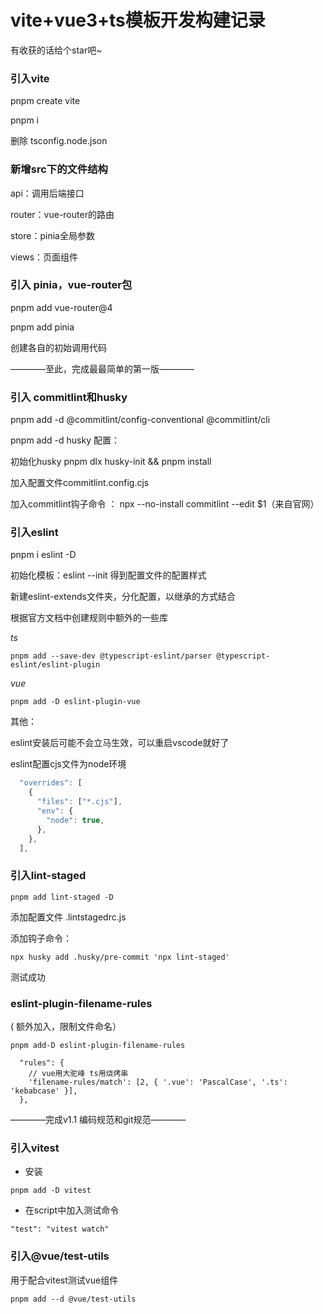 # vite+vue3+ts模板开发构建记录

有收获的话给个star吧~

### 引入vite

pnpm create vite

pnpm i

删除 tsconfig.node.json

### 新增src下的文件结构

api：调用后端接口

router：vue-router的路由

store：pinia全局参数 

views：页面组件

### 引入 pinia，vue-router包

pnpm add vue-router@4

pnpm add pinia

创建各自的初始调用代码

————至此，完成最最简单的第一版————

### 引入 commitlint和husky

pnpm add -d @commitlint/config-conventional @commitlint/cli 

pnpm add -d husky
配置：

初始化husky  pnpm dlx husky-init && pnpm install

加入配置文件commitlint.config.cjs

加入commitlint钩子命令 ： npx --no-install commitlint --edit $1（来自官网）

### 引入eslint

pnpm i eslint -D

初始化模板：eslint --init 得到配置文件的配置样式

新建eslint-extends文件夹，分化配置，以继承的方式结合

根据官方文档中创建规则中额外的一些库

*ts*

```
pnpm add --save-dev @typescript-eslint/parser @typescript-eslint/eslint-plugin
```

*vue*

```
pnpm add -D eslint-plugin-vue 
```

其他：

eslint安装后可能不会立马生效，可以重启vscode就好了

eslint配置cjs文件为node环境

```js
  "overrides": [
    {
      "files": ["*.cjs"],
      "env": {
        "node": true,
      },
    },
  ],
```

### 引入lint-staged

```
pnpm add lint-staged -D
```

添加配置文件 .lintstagedrc.js

添加钩子命令：

```
npx husky add .husky/pre-commit 'npx lint-staged'
```

测试成功

### eslint-plugin-filename-rules

( 额外加入，限制文件命名）

```
pnpm add-D eslint-plugin-filename-rules
```

```
  "rules": {
    // vue用大驼峰 ts用烧烤串
    'filename-rules/match': [2, { '.vue': 'PascalCase', '.ts': 'kebabcase' }],
  },
```

————完成v1.1 编码规范和git规范————

### 引入vitest

* 安装

```
pnpm add -D vitest
```

* 在script中加入测试命令

```
"test": "vitest watch"
```

### 引入@vue/test-utils

用于配合vitest测试vue组件

```
pnpm add --d @vue/test-utils
```
